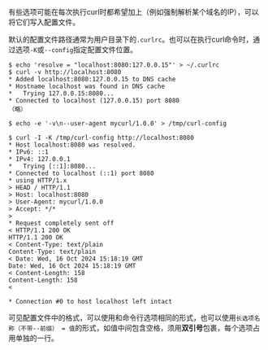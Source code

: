 有些选项可能在每次执行curl时都希望加上（例如强制解析某个域名的IP），可以将它们写入配置文件。

默认的配置文件路径通常为用户目录下的`.curlrc`。也可以在执行curl命令时，通过选项`-K`或`--config`指定配置文件位置。

```shell
$ echo 'resolve = "localhost:8080:127.0.0.15"' > ~/.curlrc
$ curl -v http://localhost:8080
* Added localhost:8080:127.0.0.15 to DNS cache
* Hostname localhost was found in DNS cache
*   Trying 127.0.0.15:8080...
* Connected to localhost (127.0.0.15) port 8080
（略）
```

```shell
$ echo -e '-v\n--user-agent mycurl/1.0.0' > /tmp/curl-config

$ curl -I -K /tmp/curl-config http://localhost:8080
* Host localhost:8080 was resolved.
* IPv6: ::1
* IPv4: 127.0.0.1
*   Trying [::1]:8080...
* Connected to localhost (::1) port 8080
* using HTTP/1.x
> HEAD / HTTP/1.1
> Host: localhost:8080
> User-Agent: mycurl/1.0.0
> Accept: */*
> 
* Request completely sent off
< HTTP/1.1 200 OK
HTTP/1.1 200 OK
< Content-Type: text/plain
Content-Type: text/plain
< Date: Wed, 16 Oct 2024 15:18:19 GMT
Date: Wed, 16 Oct 2024 15:18:19 GMT
< Content-Length: 158
Content-Length: 158
< 

* Connection #0 to host localhost left intact
```

可见配置文件中的格式，可以使用和命令行选项相同的形式，也可以使用`长选项名称（不带--前缀） = 值`的形式，如值中间包含空格，须用**双引号**包裹，每个选项占用单独的一行。
